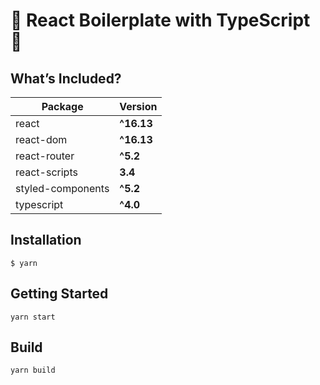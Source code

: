 # 💎 React Boilerplate with TypeScript 💎

## What’s Included?

| Package           | Version    |
| ----------------- | ---------- |
| react             | **^16.13** |
| react-dom         | **^16.13** |
| react-router      | **^5.2**   |
| react-scripts     | **3.4**    |
| styled-components | **^5.2**   |
| typescript        | **^4.0**   |

## Installation

```
$ yarn
```

## Getting Started

```
yarn start
```

## Build

```
yarn build
```
